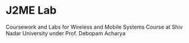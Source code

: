 # J2ME Lab 

Coursework and Labs for Wireless and Mobile Systems Course at Shiv Nadar University under Prof. Debopam Acharya

